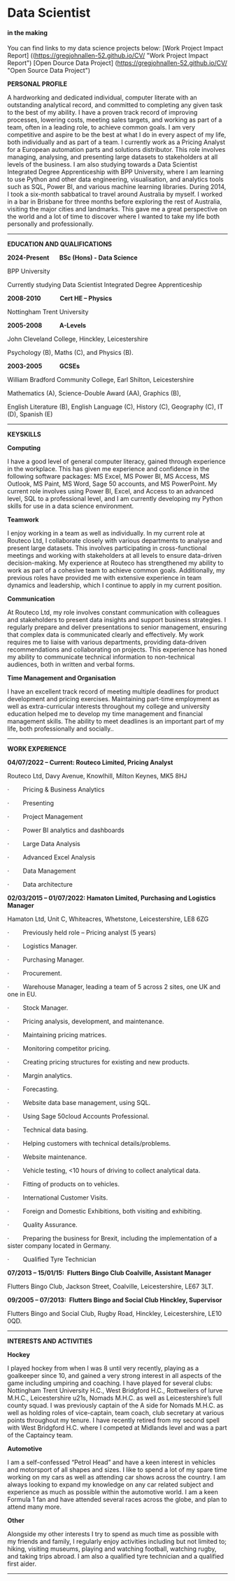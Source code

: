 # Data Scientist
#### in the making

You can find links to my data science projects below:
[Work Project Impact Report] ((https://gregjohnallen-52.github.io/CV/ "Work Project Impact Report")
[Open Dource Data Project] (https://gregjohnallen-52.github.io/CV/ "Open Source Data Project")


**PERSONAL PROFILE**

A hardworking and dedicated individual, computer literate with an outstanding analytical record, and committed to completing any given task to the best of my ability. I have a proven track record of improving processes, lowering costs, meeting sales targets, and working as part of a team, often in a leading role, to achieve common goals. I am very competitive and aspire to be the best at what I do in every aspect of my life, both individually and as part of a team. I currently work as a Pricing Analyst for a European automation parts and solutions distributor. This role involves managing, analysing, and presenting large datasets to stakeholders at all levels of the business. I am also studying towards a Data Scientist Integrated Degree Apprenticeship with BPP University, where I am learning to use Python and other data engineering, visualisation, and analytics tools such as SQL, Power BI, and various machine learning libraries. During 2014, I took a six-month sabbatical to travel around Australia by myself. I worked in a bar in Brisbane for three months before exploring the rest of Australia, visiting the major cities and landmarks. This gave me a great perspective on the world and a lot of time to discover where I wanted to take my life both personally and professionally.

---

**EDUCATION AND QUALIFICATIONS**

**2024-Present       BSc (Hons) - Data Science**           

BPP University

Currently studying Data Scientist Integrated Degree Apprenticeship  
  
**2008-2010             Cert HE – Physics**

Nottingham Trent University  
  
**2005-2008            A-Levels**

John Cleveland College, Hinckley, Leicestershire

Psychology (B), Maths (C), and Physics (B).

**2003-2005            GCSEs**

William Bradford Community College, Earl Shilton, Leicestershire

Mathematics (A), Science-Double Award (AA), Graphics (B),

English Literature (B), English Language (C), History (C), Geography (C), IT (D), Spanish (E)

---

**KEYSKILLS**

**Computing**

I have a good level of general computer literacy, gained through experience in the workplace. This has given me experience and confidence in the following software packages: MS Excel, MS Power BI, MS Access, MS Outlook, MS Paint, MS Word, Sage 50 accounts, and MS PowerPoint. My current role involves using Power BI, Excel, and Access to an advanced level, SQL to a professional level, and I am currently developing my Python skills for use in a data science environment.

**Teamwork**

I enjoy working in a team as well as individually. In my current role at Routeco Ltd, I collaborate closely with various departments to analyse and present large datasets. This involves participating in cross-functional meetings and working with stakeholders at all levels to ensure data-driven decision-making. My experience at Routeco has strengthened my ability to work as part of a cohesive team to achieve common goals. Additionally, my previous roles have provided me with extensive experience in team dynamics and leadership, which I continue to apply in my current position.

**Communication**

At Routeco Ltd, my role involves constant communication with colleagues and stakeholders to present data insights and support business strategies. I regularly prepare and deliver presentations to senior management, ensuring that complex data is communicated clearly and effectively. My work requires me to liaise with various departments, providing data-driven recommendations and collaborating on projects. This experience has honed my ability to communicate technical information to non-technical audiences, both in written and verbal forms.

**Time Management and Organisation**

I have an excellent track record of meeting multiple deadlines for product development and pricing exercises. Maintaining part-time employment as well as extra-curricular interests throughout my college and university education helped me to develop my time management and financial management skills. The ability to meet deadlines is an important part of my life, both professionally and socially..

---

**WORK EXPERIENCE**

**04/07/2022 – Current: Routeco Limited, Pricing Analyst**

Routeco Ltd, Davy Avenue, Knowlhill, Milton Keynes, MK5 8HJ

·        Pricing & Business Analytics

·        Presenting

·        Project Management

·        Power BI analytics and dashboards

·        Large Data Analysis

·        Advanced Excel Analysis

·        Data Management

·        Data architecture

**02/03/2015 – 01/07/2022: Hamaton Limited, Purchasing and Logistics Manager**

Hamaton Ltd, Unit C, Whiteacres, Whetstone, Leicestershire, LE8 6ZG

·        Previously held role – Pricing analyst (5 years)

·        Logistics Manager.

·        Purchasing Manager.

·        Procurement.

·        Warehouse Manager, leading a team of 5 across 2 sites, one UK and one in EU.

·        Stock Manager.

·        Pricing analysis, development, and maintenance.

·        Maintaining pricing matrices.

·        Monitoring competitor pricing.

·        Creating pricing structures for existing and new products.

·        Margin analytics.

·        Forecasting.

·        Website data base management, using SQL.

·        Using Sage 50cloud Accounts Professional.

·        Technical data basing.

·        Helping customers with technical details/problems.

·        Website maintenance.

·        Vehicle testing, <10 hours of driving to collect analytical data.

·        Fitting of products on to vehicles.

·        International Customer Visits.

·        Foreign and Domestic Exhibitions, both visiting and exhibiting.

·        Quality Assurance.

·        Preparing the business for Brexit, including the implementation of a sister company located in Germany.

·        Qualified Tyre Technician

**07/2013 – 15/01/15:  Flutters Bingo Club Coalville, Assistant Manager**

Flutters Bingo Club, Jackson Street, Coalville, Leicestershire, LE67 3LT.

**09/2005 – 07/2013:  Flutters Bingo and Social Club Hinckley, Supervisor**

Flutters Bingo and Social Club, Rugby Road, Hinckley, Leicestershire, LE10 0QD.

---

**INTERESTS AND ACTIVITIES**

**Hockey**

I played hockey from when I was 8 until very recently, playing as a goalkeeper since 10, and gained a very strong interest in all aspects of the game including umpiring and coaching. I have played for several clubs: Nottingham Trent University H.C., West Bridgford H.C., Rottweilers of lurve M.H.C., Leicestershire u21s, Nomads M.H.C. as well as Leicestershire’s full county squad. I was previously captain of the A side for Nomads M.H.C. as well as holding roles of vice-captain, team coach, club secretary at various points throughout my tenure. I have recently retired from my second spell with West Bridgford H.C. where I competed at Midlands level and was a part of the Captaincy team.

**Automotive**

I am a self-confessed “Petrol Head” and have a keen interest in vehicles and motorsport of all shapes and sizes. I like to spend a lot of my spare time working on my cars as well as attending car shows across the country. I am always looking to expand my knowledge on any car related subject and experience as much as possible within the automotive world. I am a keen Formula 1 fan and have attended several races across the globe, and plan to attend many more.

**Other**

Alongside my other interests I try to spend as much time as possible with my friends and family, I regularly enjoy activities including but not limited to; hiking, visiting museums, playing and watching football, watching rugby, and taking trips abroad. I am also a qualified tyre technician and a qualified first aider.

---
